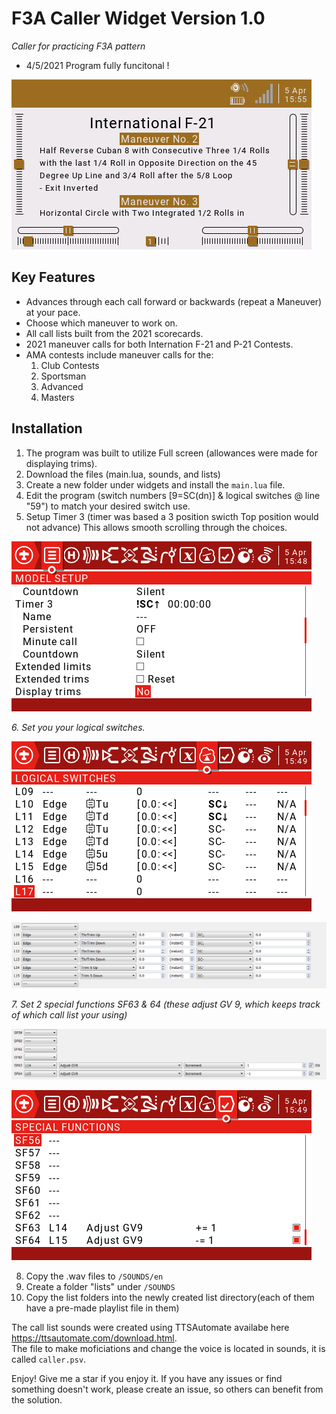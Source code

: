F3A Caller Widget Version 1.0
===========
*Caller for practicing F3A pattern*   
* 4/5/2021 Program fully funcitonal !   
   
![Screenshot](Screenshots/p-21.png)   

Key Features
----------------
* Advances through each call forward or backwards (repeat a Maneuver) at your pace.   
* Choose which maneuver to work on.   
* All call lists built from the 2021 scorecards.     
* 2021 maneuver calls for both Internation F-21 and P-21 Contests.  
* AMA contests include maneuver calls for the:  
  1. Club Contests   
  2. Sportsman   
  3. Advanced   
  4. Masters   


Installation
-----------------
1.  The program was built to utilize Full screen (allowances were made for displaying trims).   
2.  Download the files (main.lua, sounds, and lists)
3.  Create a new folder under widgets and install the `main.lua` file.   
4.  Edit the program (switch numbers [9=SC(dn)] & logical switches @ line "59") to match your desired switch use.   
5.  Setup Timer 3 (timer was based a 3 position swicth Top position would not advance) This allows smooth scrolling through the choices.   
   
![Timer](Screenshots/timer3.png)    
   
*6.  Set you your logical switches.*    
   
![Radio LS](Screenshots/x12ls.png)   
   
![Companion LS](Screenshots/compls.PNG)     
   
*7.  Set 2 special functions SF63 & 64 (these adjust GV 9, which keeps track of which call list your using)*   
    
![Companion SF](Screenshots/compsf.PNG)      
   
![Radio SF](Screenshots/x12sf.png)   
   
8.  Copy the .wav files to `/SOUNDS/en`
9.  Create a folder "lists" under `/SOUNDS`  
10.  Copy the list folders into the newly created list directory(each of them have a pre-made playlist file in them)

The call list sounds were created using TTSAutomate availabe here https://ttsautomate.com/download.html.  
The file to make moficiations and change the voice is located in sounds, it is called `caller.psv`.

Enjoy!  Give me a star if you enjoy it.
If you have any issues or find something doesn't work, please create an issue, so others can benefit from the solution.
